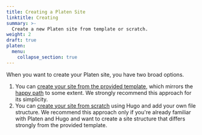 ```yaml
---
title: Creating a Platen Site
linktitle: Creating
summary: >-
  Create a new Platen site from template or scratch.
weight: 2
draft: true
platen:
  menu:
    collapse_section: true
---
```


When you want to create your Platen site, you have two broad options.

1. You can [create your site from the provided template][01], which mirrors the [happy path][02] to some extent. We
   strongly recommend this approach for its simplicity.
1. You can [create your site from scratch][03] using Hugo and add your own file structure. We recommend this approach
   only if you're already familiar with Platen and Hugo and want to create a site structure that differs strongly from
   the provided template.

[01]: ./from-template.md
[02]: ../../happy-path-setup/index.md
[03]: from-scratch.md
